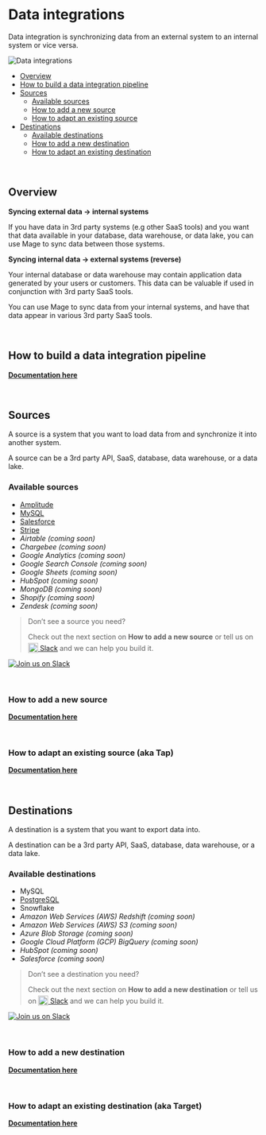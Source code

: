 # Data integrations

Data integration is synchronizing data from an external system to an internal system or vice versa.

<img
  alt="Data integrations"
  src="https://www.radicalcompliance.com/wp-content/uploads/2021/02/data-meme.gif"
/>

- [Overview](#overview)
- [How to build a data integration pipeline](../guides/pipelines/DataIntegrationPipeline.md)
- [Sources](#sources)
    - [Available sources](#available-sources)
    - [How to add a new source](../guides/data_integrations/sources/AddNewSource.md)
    - [How to adapt an existing source](../guides/data_integrations/sources/AdaptExistingSource.md)
- [Destinations](#destinations)
    - [Available destinations](#available-destinations)
    - [How to add a new destination](../guides/data_integrations/destinations/AddNewDestination.md)
    - [How to adapt an existing destination](../guides/data_integrations/destinations/AdaptExistingDestination.md)

<br />

## Overview

<b>Syncing external data → internal systems</b>

If you have data in 3rd party systems (e.g other SaaS tools) and you want that data available in
your database, data warehouse, or data lake, you can use Mage to sync data between those systems.

<b>Syncing internal data → external systems (reverse)</b>

Your internal database or data warehouse may contain application data generated by your
users or customers. This data can be valuable if used in conjunction with 3rd party SaaS tools.

You can use Mage to sync data from your internal systems, and have that data appear in various
3rd party SaaS tools.

<br />

## How to build a data integration pipeline

[<b>Documentation here</b>](../guides/pipelines/DataIntegrationPipeline.md)

<br />

## Sources

A source is a system that you want to load data from and synchronize it into another system.

A source can be a 3rd party API, SaaS, database, data warehouse, or a data lake.

### Available sources

- [Amplitude](../../mage_integrations/sources/amplitude/README.md)
- [MySQL](../../mage_integrations/sources/mysql/README.md)
- [Salesforce](../../mage_integrations/sources/salesforce/README.md)
- [Stripe](../../mage_integrations/sources/stripe/README.md)
- *Airtable (coming soon)*
- *Chargebee (coming soon)*
- *Google Analytics (coming soon)*
- *Google Search Console (coming soon)*
- *Google Sheets (coming soon)*
- *HubSpot (coming soon)*
- *MongoDB (coming soon)*
- *Shopify (coming soon)*
- *Zendesk (coming soon)*

> Don’t see a source you need?
>
> Check out the next section on <b>How to add a new source</b>
> or tell us on
> [<img alt="Slack" height="20" src="https://thepostsportsbar.com/wp-content/uploads/2017/02/Slack-Logo.png" style="position: relative; top: 4px;" /> Slack](https://www.mage.ai/chat)
> and we can help you build it.

[![Join us on Slack](https://img.shields.io/badge/%20-Join%20us%20on%20Slack-black?style=for-the-badge&logo=slack&labelColor=6B50D7)](https://www.mage.ai/chat)

<br />

### How to add a new source

[<b>Documentation here</b>](../guides/data_integrations/sources/AddNewSource.md)

<br />

### How to adapt an existing source (aka Tap)

[<b>Documentation here</b>](../guides/data_integrations/sources/AdaptExistingSource.md)

<br />

## Destinations

A destination is a system that you want to export data into.

A destination can be a 3rd party API, SaaS, database, data warehouse, or a data lake.

### Available destinations

- MySQL
- [PostgreSQL](../../mage_integrations/destinations/postgresql/README.md)
- Snowflake
- *Amazon Web Services (AWS) Redshift (coming soon)*
- *Amazon Web Services (AWS) S3 (coming soon)*
- *Azure Blob Storage (coming soon)*
- *Google Cloud Platform (GCP) BigQuery (coming soon)*
- *HubSpot (coming soon)*
- *Salesforce (coming soon)*

> Don’t see a destination you need?
>
> Check out the next section on <b>How to add a new destination</b>
> or tell us on
> [<img alt="Slack" height="20" src="https://thepostsportsbar.com/wp-content/uploads/2017/02/Slack-Logo.png" style="position: relative; top: 4px;" /> Slack](https://www.mage.ai/chat)
> and we can help you build it.

[![Join us on Slack](https://img.shields.io/badge/%20-Join%20us%20on%20Slack-black?style=for-the-badge&logo=slack&labelColor=6B50D7)](https://www.mage.ai/chat)

<br />

### How to add a new destination

[<b>Documentation here</b>](../guides/data_integrations/destinations/AddNewDestination.md)

<br />

### How to adapt an existing destination (aka Target)

[<b>Documentation here</b>](../guides/data_integrations/destinations/AdaptExistingDestination.md)

<br />
